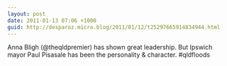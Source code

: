 ```yaml
---
layout: post
date: 2011-01-13 07:06 +1000
guid: http://desparoz.micro.blog/2011/01/12/t25297665914834944.html
---
```

Anna Bligh (@theqldpremier) has shown great leadership. But Ipswich mayor Paul Pisasale has been the personality &amp; character. #qldfloods

